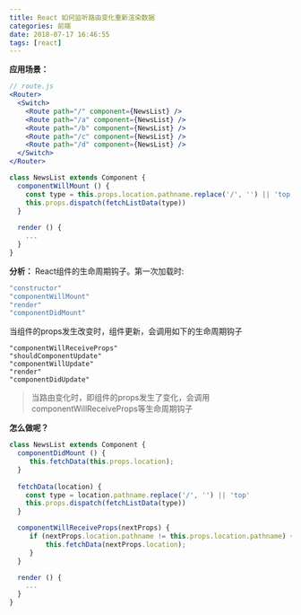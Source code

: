 ```yaml
---
title: React 如何监听路由变化重新渲染数据
categories: 前端
date: 2018-07-17 16:46:55
tags: [react]
---
```

**应用场景：**
```jsx
// route.js
<Router>
  <Switch>
    <Route path="/" component={NewsList} />
    <Route path="/a" component={NewsList} />
    <Route path="/b" component={NewsList} />
    <Route path="/c" component={NewsList} />
    <Route path="/d" component={NewsList} />
  </Switch>
</Router>
```
```jsx
class NewsList extends Component {
  componentWillMount () {
    const type = this.props.location.pathname.replace('/', '') || 'top'
    this.props.dispatch(fetchListData(type))
  }
    
  render () {
    ...
  }
}
```

**分析：**
React组件的生命周期钩子。第一次加载时:
```jsx
"constructor"
"componentWillMount"
"render"
"componentDidMount"
```
当组件的props发生改变时，组件更新，会调用如下的生命周期钩子
```
"componentWillReceiveProps"
"shouldComponentUpdate"
"componentWillUpdate"
"render"
"componentDidUpdate"
```

> 当路由变化时，即组件的props发生了变化，会调用componentWillReceiveProps等生命周期钩子

**怎么做呢？**
```jsx
class NewsList extends Component {
  componentDidMount () {
     this.fetchData(this.props.location);
  }
  
  fetchData(location) {
    const type = location.pathname.replace('/', '') || 'top'
    this.props.dispatch(fetchListData(type))
  }

  componentWillReceiveProps(nextProps) {
     if (nextProps.location.pathname != this.props.location.pathname) {
         this.fetchData(nextProps.location);
     } 
  }

  render () {
    ...
  }
}
```

